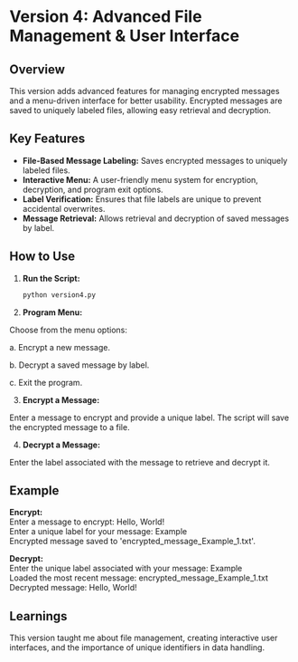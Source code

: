# Version 4: Advanced File Management & User Interface

## Overview
This version adds advanced features for managing encrypted messages and a menu-driven interface for better usability. Encrypted messages are saved to uniquely labeled files, allowing easy retrieval and decryption.

## Key Features
- **File-Based Message Labeling:** Saves encrypted messages to uniquely labeled files.
- **Interactive Menu:** A user-friendly menu system for encryption, decryption, and program exit options.
- **Label Verification:** Ensures that file labels are unique to prevent accidental overwrites.
- **Message Retrieval:** Allows retrieval and decryption of saved messages by label.

## How to Use
1. **Run the Script:**
   ```bash
   python version4.py

2. **Program Menu:**

Choose from the menu options:

a. Encrypt a new message.

b. Decrypt a saved message by label.

c. Exit the program.

3. **Encrypt a Message:**

Enter a message to encrypt and provide a unique label. The script will save the encrypted message to a file.

4. **Decrypt a Message:**

Enter the label associated with the message to retrieve and decrypt it.

## Example
**Encrypt:**  
Enter a message to encrypt: Hello, World!  
Enter a unique label for your message: Example  
Encrypted message saved to 'encrypted_message_Example_1.txt'.  

**Decrypt:**  
Enter the unique label associated with your message: Example  
Loaded the most recent message: encrypted_message_Example_1.txt  
Decrypted message: Hello, World!

## Learnings
This version taught me about file management, creating interactive user interfaces, and the importance of unique identifiers in data handling.
